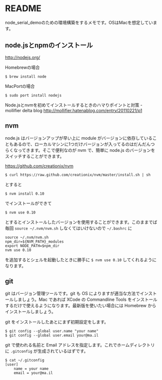 # README
node_serial_demoのための環境構築をするメモです。OSはMacを想定しています。

## node.jsとnpmのインストール

http://nodejs.org/

Homebrewの場合

```
$ brew install node
```

MacPortの場合

```
$ sudo port install nodejs
```

Node.jsとnvmを初めてインストールするときのハマりポイントと対策 - mollifier delta blog
http://mollifier.hatenablog.com/entry/20110221/p1


## nvm

node.js はバージョンアップが早い上に module がバージョンに依存していることもあるので、ローカルマシンに1つだけバージョンが入ってるのはだんだんつらくなってきます。そこで便利なのが nvm で、簡単に node.js のバージョンをスイッチすることができます。

https://github.com/creationix/nvm

```
$ curl https://raw.github.com/creationix/nvm/master/install.sh | sh
```

とすると

```
$ nvm install 0.10
```

でインストールができて

```
$ nvm use 0.10
```

とするとインストールしたバージョンを使用することができます。このままでば毎回 ```source ~/.nvm/nvm.sh``` しなくてはいけないので ```~/.bashrc``` に


```
source ~/.nvm/nvm.sh
npm_dir=${NVM_PATH}_modules
export NODE_PATH=$npm_dir
nvm use 0.10
```

を追加するとシェルを起動したときに勝手に ```$ nvm use 0.10``` してくれるようになります。

## git

git はバージョン管理ツールです。git も OS によりますが適当な方法でインストールしましょう。Mac であれば XCode の Commandline Tools をインストールするだけで使えるようになります。最新版を使いたい場合には Homebrew からインストールしましょう。

git をインストールしたあとにまず初期設定をします。

```
$ git config --global user.name "your name"
$ git config --global user.email your@ma.il
```

git で使われる名前と Email アドレスを指定します。これでホームディレクトリに ```.gitconfig``` が生成されているはずです。

```
$ cat ~/.gitconfig
[user]
    name = your name
    email = your@ma.il
```

```
